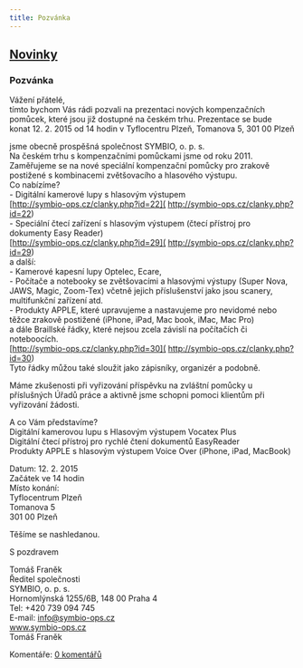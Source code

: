 ```yaml
---
title: Pozvánka
---
```

## [Novinky](index.php)

### Pozvánka

Vážení přátelé,  
tímto bychom Vás rádi pozvali na prezentaci nových kompenzačních pomůcek, které jsou již dostupné na českém trhu. Prezentace se bude konat 12. 2. 2015 od 14 hodin v Tyflocentru Plzeň, Tomanova 5, 301 00 Plzeň  
  
jsme obecně prospěšná společnost SYMBIO, o. p. s.  
Na českém trhu s kompenzačními pomůckami jsme od roku 2011.  
Zaměřujeme se na nové speciální kompenzační pomůcky pro zrakově postižené s kombinacemi zvětšovacího a hlasového výstupu.  
Co nabízíme?  
\- Digitální kamerové lupy s hlasovým výstupem  
[http://symbio-ops.cz/clanky.php?id=22]( http://symbio-ops.cz/clanky.php?id=22)  
\- Speciální čtecí zařízení s hlasovým výstupem (čtecí přístroj pro dokumenty Easy Reader)  
[http://symbio-ops.cz/clanky.php?id=29]( http://symbio-ops.cz/clanky.php?id=29)  
a další:  
\- Kamerové kapesní lupy Optelec, Ecare,  
\- Počítače a notebooky se zvětšovacími a hlasovými výstupy (Super Nova, JAWS, Magic, Zoom-Tex) včetně jejich příslušenství jako jsou scanery, multifunkční zařízení atd.  
\- Produkty APPLE, které upravujeme a nastavujeme pro nevidomé nebo těžce zrakově postižené (iPhone, iPad, Mac book, iMac, Mac Pro)  
a dále Braillské řádky, které nejsou zcela závislí na počítačích či noteboocích.  
[http://symbio-ops.cz/clanky.php?id=30]( http://symbio-ops.cz/clanky.php?id=30)  
Tyto řádky můžou také sloužit jako zápisníky, organizér a podobně.  
  
Máme zkušenosti při vyřizování příspěvku na zvláštní pomůcky u příslušných Úřadů práce a aktivně jsme schopni pomoci klientům při vyřizování žádosti.  
  
A co Vám představíme?  
Digitální kamerovou lupu s Hlasovým výstupem Vocatex Plus  
Digitální čtecí přístroj pro rychlé čtení dokumentů EasyReader  
Produkty APPLE s hlasovým výstupem Voice Over (iPhone, iPad, MacBook)  
  
Datum: 12. 2. 2015  
Začátek ve 14 hodin  
Místo konání:  
Tyflocentrum Plzeň  
Tomanova 5  
301 00 Plzeň  
  
Těšíme se nashledanou.  
  
S pozdravem  
  
Tomáš Franěk  
Ředitel společnosti  
SYMBIO, o. p. s.  
Hornomlýnská 1255/6B, 148 00 Praha 4  
Tel: +420 739 094 745  
E-mail: [info@symbio-ops.cz](mailform.php?mail=info@symbio-ops.cz)  
www.symbio-ops.cz  
Tomáš Franěk

  
  

Komentáře: [0 komentářů](komentare.php?typ2=0&id=47)